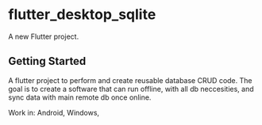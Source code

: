 # flutter_desktop_sqlite

A new Flutter project.

## Getting Started

A flutter project to perform and create reusable database CRUD code.
The goal is to create a software that can run offline, with all
db neccesities, and sync data with main remote db once online.

Work in: Android, Windows,